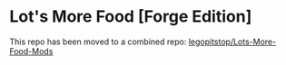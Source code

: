 # Lot's More Food [Forge Edition]
This repo has been moved to a combined repo: [legopitstop/Lots-More-Food-Mods](https://github.com/legopitstop/Lots-More-Food-Mods/tree/main/Lots%20More%20Food%20Forge)

